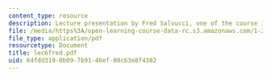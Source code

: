 ```yaml
---
content_type: resource
description: Lecture presentation by Fred Salvucci, one of the course instructors.
file: /media/https%3A/open-learning-course-data-rc.s3.amazonaws.com/1-253j-transportation-policy-and-environmental-limits-spring-2004/64fdd3190b097b9146ef00c63e8f4382_lec6fred.pdf
file_type: application/pdf
resourcetype: Document
title: lec6fred.pdf
uid: 64fdd319-0b09-7b91-46ef-00c63e8f4382
---
```

